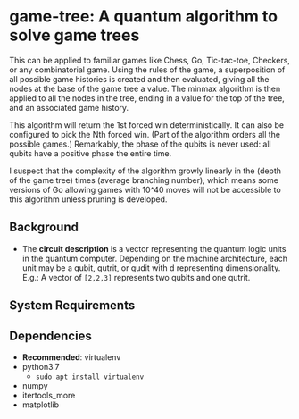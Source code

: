 # game-tree: A quantum algorithm to solve game trees

This can be applied to familiar games like Chess, Go, Tic-tac-toe, Checkers, or any combinatorial game. 
Using the rules of the game, a superposition of all possible game histories is created and then evaluated, giving all the nodes at the base of the game tree a value. 
The minmax algorithm is then applied to all the nodes in the tree, ending in a value for the top of the tree, and an associated game history.

This algorithm will return the 1st forced win deterministically. It can also be configured to pick the Nth forced win. (Part of the algorithm orders all the possible games.) Remarkably, the phase of the qubits is never used: all qubits have a positive phase the entire time.

I suspect that the complexity of the algorithm growly linearly in the (depth of the game tree) times (average branching number), which means some versions of Go allowing games with 10^40 moves will not be accessible to this algorithm unless pruning is developed.

## Background

* The **circuit description** is a vector representing the quantum logic units in the quantum computer. Depending on the machine architecture, each unit may be a qubit, qutrit, or qudit with d representing dimensionality. E.g.: A vector of ```[2,2,3]``` represents two qubits and one qutrit.

## System Requirements

## Dependencies
* **Recommended**: virtualenv
* python3.7
    * ```sudo apt install virtualenv```
* numpy
* itertools_more
* matplotlib
